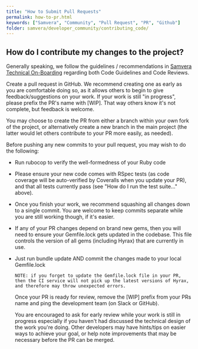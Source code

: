 ```yaml
---
title: "How to Submit Pull Requests"
permalink: how-to-pr.html
keywords: ["Samvera", "Community", "Pull Request", "PR", "Github"]
folder: samvera/developer_community/contributing_code/
---
```


## How do I contribute my changes to the project?

Generally speaking, we follow the guidelines / recommendations in [Samvera Technical On-Boarding](https://github.com/escowles/technical-onboarding/blob/master/code.md) regarding both Code Guidelines and Code Reviews.

Create a pull request in GitHub. We recommend creating one as early as you are comfortable doing so, as it allows others to begin to give feedback/suggestions on your work. If your work is still "in progress", please prefix the PR's name with [WIP]. That way others know it's not complete, but feedback is welcome.

You may choose to create the PR from either a branch within your own fork of the project, or alternatively create a new branch in the main project (the latter would let others contribute to your PR more easily, as needed).

Before pushing any new commits to your pull request, you may wish to do the following:

- Run rubocop to verify the well-formedness of your Ruby code
- Please ensure your new code comes with RSpec tests (as code coverage will be auto-verified by Coveralls when you update your PR), and that all tests currently pass (see "How do I run the test suite..." above).
- Once you finish your work, we recommend squashing all changes down to a single commit. You are welcome to keep commits separate while you are still working though, if it's easier.
- If any of your PR changes depend on brand new gems, then you will need to ensure your Gemfile.lock gets updated in the codebase. This file controls the version of all gems (including Hyrax) that are currently in use.
- Just run bundle update AND commit the changes made to your local Gemfile.lock

      NOTE: if you forget to update the Gemfile.lock file in your PR, then the CI service will not pick up the latest versions of Hyrax, and therefore may throw unexpected errors.

  Once your PR is ready for review, remove the [WIP] prefix from your PRs name and ping the development team (on Slack or GitHub).

  You are encouraged to ask for early review while your work is still in progress especially if you haven't had discussed the technical design of the work you're doing. Other developers may have hints/tips on easier ways to achieve your goal, or help note improvements that may be necessary before the PR can be merged.

